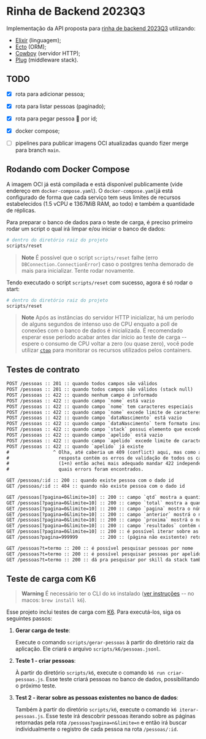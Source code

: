 # Rinha de Backend 2023Q3

Implementação da API proposta para [rinha de backend 2023Q3](https://github.com/zanfranceschi/rinha-de-backend-2023-q3) utilizando:
- [Elixir](https://elixir-lang.org) (linguagem);
- [Ecto](https://github.com/elixir-ecto/ecto) (ORM);
- [Cowboy](https://github.com/ninenines/cowboy) (servidor HTTP);
- [Plug](https://github.com/elixir-plug/plug) (middleware stack).


## TODO

- [x] rota para adicionar pessoa;
- [x] rota para listar pessoas (paginado);
- [x] rota para pegar pessoa 👀 por id;
- [x] docker compose;
- [ ] pipelines para publicar imagens OCI atualizadas quando fizer merge para branch `main`.


## Rodando com Docker Compose

A imagem OCI já está compilada e está disponível publicamente (vide endereço em `docker-compose.yaml`).
O `docker-compose.yaml`já está configurado de forma que cada serviço tem seus limites de recursos estabelecidos (1.5 vCPU e 1367MiB RAM, ao todo) e também a quantidade de réplicas.

Para preparar o banco de dados para o teste de carga, é preciso primeiro rodar um script o qual irá limpar e/ou iniciar o banco de dados:

```sh
# dentro do diretório raiz do projeto
scripts/reset
```

> **Note**
> É possível que o script `scripts/reset` falhe (erro `DBConnection.ConnectionError`) caso o postgres tenha demorado de mais para inicializar. Tente rodar novamente.

Tendo executado o script `scripts/reset` com sucesso, agora é só rodar o start:

```sh
# dentro do diretório raiz do projeto
scripts/reset
```

> **Note**
> Após as instâncias do servidor HTTP inicializar, há um período de alguns segundos de intenso uso de CPU enquato a poll de conexões com o banco de dados é inicializada. É recomendado esperar esse período acabar antes dar início ao teste de carga -- espere o consumo de CPU voltar a zero (ou quase zero), você pode utilizar [`ctop`](https://github.com/bcicen/ctop) para monitorar os recursos utilizados pelos containers.


## Testes de contrato

```txt
POST /pessoas :: 201 :: quando todos campos são válidos
POST /pessoas :: 201 :: quando todos campos são válidos (stack null)
POST /pessoas :: 422 :: quando nenhum campo é informado
POST /pessoas :: 422 :: quando campo `nome` está vazio
POST /pessoas :: 422 :: quando campo `nome` tem caracteres especiais
POST /pessoas :: 422 :: quando campo `nome` excede limite de caracteres
POST /pessoas :: 422 :: quando campo `dataNascimento` está vazio
POST /pessoas :: 422 :: quando campo `dataNascimento` term formato invalido
POST /pessoas :: 422 :: quando campo `stack` possui elemento que excede limite de caracteres
POST /pessoas :: 422 :: quando campo `apelido` está vazio
POST /pessoas :: 422 :: quando campo `apelido` excede limite de caracteres
POST /pessoas :: 422 :: quando `apelido` já existe
#                ^ Olha, até caberia um 409 (conflict) aqui, mas como a
#                  resposta contém os erros de validação de todos os campos
#                  (1+n) então achei mais adequado mandar 422 independente de
#                  quais errors foram encontrados.

GET /pessoas/:id :: 200 :: quando existe pessoa com o dado id
GET /pessoas/:id :: 404 :: quando não existe pessoa com o dado id

GET /pessoas[?pagina=0&limite=10] :: 200 :: campo `qtd` mostra a quantidade de resultados na página
GET /pessoas[?pagina=0&limite=10] :: 200 :: campo `total` mostra a quantidade total de resultados existentes
GET /pessoas[?pagina=0&limite=10] :: 200 :: campo `pagina` mostra o número da página atual
GET /pessoas[?pagina=0&limite=10] :: 200 :: campo `anterior` mostrá o número da página anterior (se houver)
GET /pessoas[?pagina=0&limite=10] :: 200 :: campo `proxima` mostrá o número da proxima página (se houver)
GET /pessoas[?pagina=0&limite=10] :: 200 :: campo `resultados` contém os resultados
GET /pessoas[?pagina=0&limite=10] :: 200 :: é possível iterar sobre as páginas
GET /pessoas?pagina=999999        :: 200 :: (página não existente) retorna o número da ultima página com conteúdo no campo 'anterior'

GET /pessoas?t=termo :: 200 :: é possível pesquisar pessoas por nome
GET /pessoas?t=termo :: 200 :: é possível pesquisar pessoas por apelido
GET /pessoas?t=termo :: 200 :: dá pra pesquisar por skill da stack também, mas tem que ser identico
```

## Teste de carga com K6

> **Warning**
> É necessário ter o CLI do `k6` instalado ([ver instruções](https://k6.io/docs/get-started/installation/) -- no macos: `brew install k6`).

Esse projeto inclui testes de carga com [K6](https://k6.io/). Para executá-los, siga os seguintes passos:

1.  **Gerar carga de teste**:

    Execute o comando `scripts/gerar-pessoas` à partir do diretório raiz da aplicação. Ele criará o arquivo `scripts/k6/pessoas.jsonl`.

2.  **Teste 1 - criar pessoas**:

    À partir do diretório `scripts/k6`, execute o comando `k6 run criar-pessoas.js`. Esse teste criará pessoas no banco de dados, possibilitando o próximo teste.

3.  **Test 2 - iterar sobre as pessoas existentes no banco de dados**:

    Também à partir do diretório `scripts/k6`, execute o comando `k6 iterar-pessoas.js`. Esse teste irá descobrir pessoas iterando sobre as páginas retornadas pela rota `/pessoas?pagina=n&limite=n` e então irá buscar individualmente o registro de cada pessoa na rota `/pessoas/:id`.
